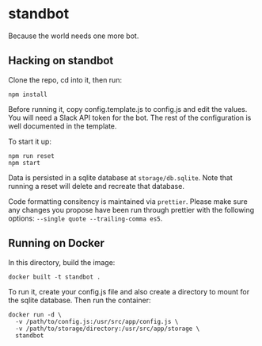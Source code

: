 # standbot

Because the world needs one more bot.

## Hacking on standbot

Clone the repo, cd into it, then run:

```
npm install
```

Before running it, copy config.template.js to config.js and edit the values. You will need a Slack API token for the bot. The rest of the configuration is well documented in the template.

To start it up:

```
npm run reset
npm start
```

Data is persisted in a sqlite database at `storage/db.sqlite`. Note that running a reset will delete and recreate that database.

Code formatting consitency is maintained via `prettier`. Please make sure any changes you propose have been run through prettier with the following options: `--single quote --trailing-comma es5`.

## Running on Docker

In this directory, build the image:

```
docker built -t standbot .
```

To run it, create your config.js file and also create a directory to mount for the sqlite database. Then run the container:

```
docker run -d \
  -v /path/to/config.js:/usr/src/app/config.js \
  -v /path/to/storage/directory:/usr/src/app/storage \
  standbot
```
